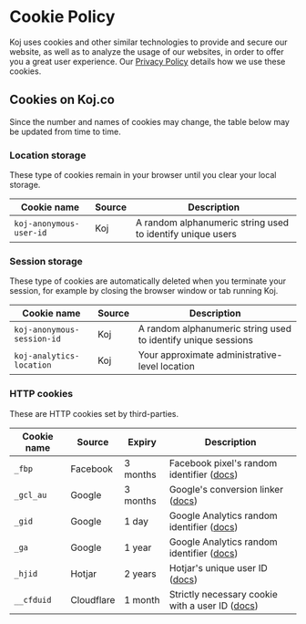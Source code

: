# Cookie Policy

Koj uses cookies and other similar technologies to provide and secure our website, as well as to analyze the usage of our websites, in order to offer you a great user experience. Our [Privacy Policy](https://koj.co/policies/privacy/) details how we use these cookies.

## Cookies on Koj&#46;co

Since the number and names of cookies may change, the table below may be updated from time to time.

### Location storage

These type of cookies remain in your browser until you clear your local storage.

| Cookie name             | Source | Description                                                |
| ----------------------- | ------ | ---------------------------------------------------------- |
| `koj-anonymous-user-id` | Koj    | A random alphanumeric string used to identify unique users |

### Session storage

These type of cookies are automatically deleted when you terminate your session, for example by closing the browser window or tab running Koj.

| Cookie name                | Source | Description                                                   |
| -------------------------- | ------ | ------------------------------------------------------------- |
| `koj-anonymous-session-id` | Koj    | A random alphanumeric string used to identify unique sessions |
| `koj-analytics-location`   | Koj    | Your approximate administrative-level location                |

### HTTP cookies

These are HTTP cookies set by third-parties.

| Cookie name | Source     | Expiry   | Description                                                                                                                                        |
| ----------- | ---------- | -------- | -------------------------------------------------------------------------------------------------------------------------------------------------- |
| `_fbp`      | Facebook   | 3 months | Facebook pixel's random identifier ([docs](https://developers.facebook.com/docs/marketing-api/conversions-api/parameters/fbp-and-fbc/))            |
| `_gcl_au`   | Google     | 3 months | Google's conversion linker ([docs](https://support.google.com/tagmanager/answer/7549390))                                                          |
| `_gid`      | Google     | 1 day    | Google Analytics random identifier ([docs](https://developers.google.com/analytics/devguides/collection/analyticsjs/cookie-usage))                 |
| `_ga`       | Google     | 1 year   | Google Analytics random identifier ([docs](https://developers.google.com/analytics/devguides/collection/analyticsjs/cookie-usage))                 |
| `_hjid`     | Hotjar     | 2 years  | Hotjar's unique user ID ([docs](https://help.hotjar.com/hc/en-us/articles/115011789248-Hotjar-Cookie-Information))                                 |
| `__cfduid`  | Cloudflare | 1 month  | Strictly necessary cookie with a user ID ([docs](https://support.cloudflare.com/hc/en-us/articles/200170156-Understanding-the-Cloudflare-Cookies)) |
